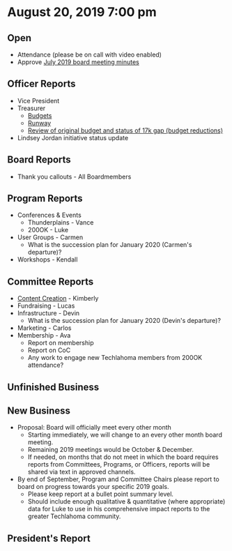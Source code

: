 # August 20, 2019 7:00 pm

## Open
* Attendance (please be on call with video enabled)
* Approve [July 2019 board meeting minutes](https://github.com/techlahoma/board_meetings/blob/master/2019/07_july_minutes.md)

## Officer Reports
* Vice President
* Treasurer
    - [Budgets](https://docs.google.com/spreadsheets/d/1tw-q8jl-9VMMZ2OmxKM6sCq0A82pPU8yLPMsnaI-DGE/edit?usp=sharing)
    - [Runway](https://docs.google.com/spreadsheets/d/1BdSo4lCJLIDFu0a3EfQ3AWu2wgmotYP-qIzIDC4PXsk/edit?usp=sharing)
    - [Review of original budget and status of 17k gap (budget reductions)](https://docs.google.com/spreadsheets/d/17swzWI4_Zcjjf5bJmC-dHTc9n0UXRsZC4yS3sK82IGc/edit?usp=sharing)
* Lindsey Jordan initiative status update

## Board Reports
* Thank you callouts - All Boardmembers

## Program Reports
* Conferences & Events 
  * Thunderplains - Vance
  * 200OK - Luke
* User Groups - Carmen
  * What is the succession plan for January 2020 (Carmen's departure)?
* Workshops - Kendall

## Committee Reports
* [Content Creation](https://github.com/techlahoma/board_meetings/blob/master/2019/attachments/08_content_creation.md) - Kimberly
* Fundraising - Lucas 
* Infrastructure - Devin
  * What is the succession plan for January 2020 (Devin's departure)?
* Marketing - Carlos
* Membership - Ava
  * Report on membership
  * Report on CoC
  * Any work to engage new Techlahoma members from 200OK attendance?

## Unfinished Business

## New Business
* Proposal: Board will officially meet every other month
  * Starting immediately, we will change to an every other month board meeting.  
  * Remaining 2019 meetings would be October & December. 
  * If needed, on months that do not meet in which the board requires reports from Committees, Programs, or Officers, reports will be shared via text in approved channels. 
* By end of September, Program and Committee Chairs please report to board on progress towards your specific 2019 goals.
  * Please keep report at a bullet point summary level.
  * Should include enough qualitative & quantitative (where appropriate) data for Luke to use in his comprehensive impact reports to the greater Techlahoma community. 

## President's Report 
